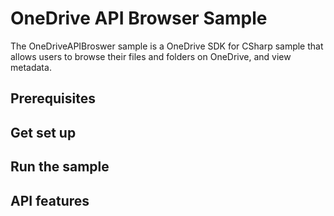 # OneDrive API Browser Sample

The OneDriveAPIBroswer sample is a OneDrive SDK for CSharp sample that allows users to browse their files and folders on OneDrive, and view metadata. 

## Prerequisites

## Get set up

## Run the sample

## API features

